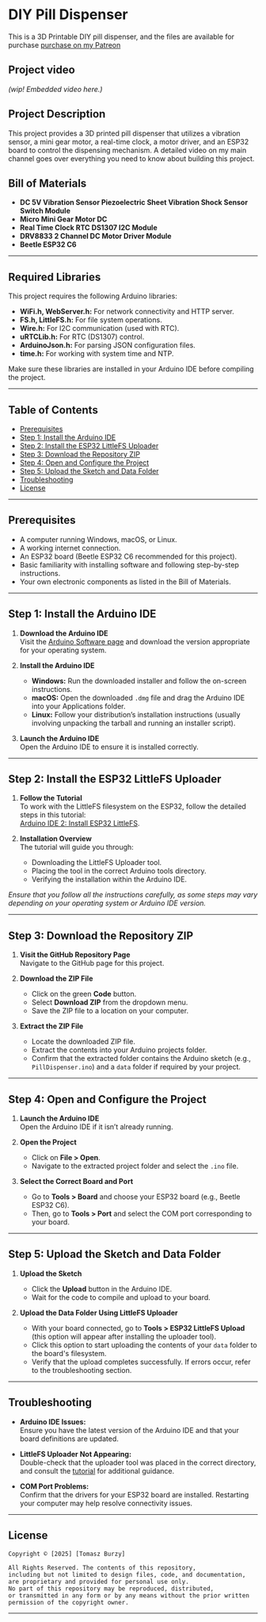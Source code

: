 # DIY Pill Dispenser

This is a 3D Printable DIY pill dispenser, and the files are available for purchase [purchase on my Patreon](https://www.patreon.com/Mellow_labs/shop/pill-dispenser-files-104871?utm_medium=clipboard_copy&utm_source=copyLink&utm_campaign=productshare_creator&utm_content=join_link)

## Project video
*(wip! Embedded video here.)*

## Project Description

This project provides a 3D printed pill dispenser that utilizes a vibration sensor, a mini gear motor, a real-time clock, a motor driver, and an ESP32 board to control the dispensing mechanism. A detailed video on my main channel goes over everything you need to know about building this project.

## Bill of Materials

- **DC 5V Vibration Sensor Piezoelectric Sheet Vibration Shock Sensor Switch Module**
- **Micro Mini Gear Motor DC**
- **Real Time Clock RTC DS1307 I2C Module**
- **DRV8833 2 Channel DC Motor Driver Module**
- **Beetle ESP32 C6**

---

## Required Libraries

This project requires the following Arduino libraries:

- **WiFi.h, WebServer.h:** For network connectivity and HTTP server.
- **FS.h, LittleFS.h:** For file system operations.
- **Wire.h:** For I2C communication (used with RTC).
- **uRTCLib.h:** For RTC (DS1307) control.
- **ArduinoJson.h:** For parsing JSON configuration files.
- **time.h:** For working with system time and NTP.

Make sure these libraries are installed in your Arduino IDE before compiling the project.

---

## Table of Contents

- [Prerequisites](#prerequisites)
- [Step 1: Install the Arduino IDE](#step-1-install-the-arduino-ide)
- [Step 2: Install the ESP32 LittleFS Uploader](#step-2-install-the-esp32-littlefs-uploader)
- [Step 3: Download the Repository ZIP](#step-3-download-the-repository-zip)
- [Step 4: Open and Configure the Project](#step-4-open-and-configure-the-project)
- [Step 5: Upload the Sketch and Data Folder](#step-5-upload-the-sketch-and-data-folder)
- [Troubleshooting](#troubleshooting)
- [License](#license)

---

## Prerequisites

- A computer running Windows, macOS, or Linux.
- A working internet connection.
- An ESP32 board (Beetle ESP32 C6 recommended for this project).
- Basic familiarity with installing software and following step-by-step instructions.
- Your own electronic components as listed in the Bill of Materials.

---

## Step 1: Install the Arduino IDE

1. **Download the Arduino IDE**  
   Visit the [Arduino Software page](https://www.arduino.cc/en/software) and download the version appropriate for your operating system.

2. **Install the Arduino IDE**  
   - **Windows:** Run the downloaded installer and follow the on-screen instructions.  
   - **macOS:** Open the downloaded `.dmg` file and drag the Arduino IDE into your Applications folder.  
   - **Linux:** Follow your distribution’s installation instructions (usually involving unpacking the tarball and running an installer script).

3. **Launch the Arduino IDE**  
   Open the Arduino IDE to ensure it is installed correctly.

---

## Step 2: Install the ESP32 LittleFS Uploader

1. **Follow the Tutorial**  
   To work with the LittleFS filesystem on the ESP32, follow the detailed steps in this tutorial:  
   [Arduino IDE 2: Install ESP32 LittleFS](https://randomnerdtutorials.com/arduino-ide-2-install-esp32-littlefs/).

2. **Installation Overview**  
   The tutorial will guide you through:  
   - Downloading the LittleFS Uploader tool.
   - Placing the tool in the correct Arduino tools directory.
   - Verifying the installation within the Arduino IDE.

*Ensure that you follow all the instructions carefully, as some steps may vary depending on your operating system or Arduino IDE version.*

---

## Step 3: Download the Repository ZIP

1. **Visit the GitHub Repository Page**  
   Navigate to the GitHub page for this project.

2. **Download the ZIP File**  
   - Click on the green **Code** button.
   - Select **Download ZIP** from the dropdown menu.
   - Save the ZIP file to a location on your computer.

3. **Extract the ZIP File**  
   - Locate the downloaded ZIP file.
   - Extract the contents into your Arduino projects folder.
   - Confirm that the extracted folder contains the Arduino sketch (e.g., `PillDispenser.ino`) and a `data` folder if required by your project.

---

## Step 4: Open and Configure the Project

1. **Launch the Arduino IDE**  
   Open the Arduino IDE if it isn’t already running.

2. **Open the Project**  
   - Click on **File > Open**.
   - Navigate to the extracted project folder and select the `.ino` file.

3. **Select the Correct Board and Port**  
   - Go to **Tools > Board** and choose your ESP32 board (e.g., Beetle ESP32 C6).
   - Then, go to **Tools > Port** and select the COM port corresponding to your board.

---

## Step 5: Upload the Sketch and Data Folder

1. **Upload the Sketch**  
   - Click the **Upload** button in the Arduino IDE.
   - Wait for the code to compile and upload to your board.

2. **Upload the Data Folder Using LittleFS Uploader**  
   - With your board connected, go to **Tools > ESP32 LittleFS Upload** (this option will appear after installing the uploader tool).
   - Click this option to start uploading the contents of your `data` folder to the board's filesystem.
   - Verify that the upload completes successfully. If errors occur, refer to the troubleshooting section.

---

## Troubleshooting

- **Arduino IDE Issues:**  
  Ensure you have the latest version of the Arduino IDE and that your board definitions are updated.

- **LittleFS Uploader Not Appearing:**  
  Double-check that the uploader tool was placed in the correct directory, and consult the [tutorial](https://randomnerdtutorials.com/arduino-ide-2-install-esp32-littlefs/) for additional guidance.

- **COM Port Problems:**  
  Confirm that the drivers for your ESP32 board are installed. Restarting your computer may help resolve connectivity issues.

---

## License

```
Copyright © [2025] [Tomasz Burzy]

All Rights Reserved. The contents of this repository,
including but not limited to design files, code, and documentation,
are proprietary and provided for personal use only. 
No part of this repository may be reproduced, distributed,
or transmitted in any form or by any means without the prior written
permission of the copyright owner.
```
---